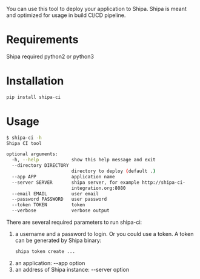 You can use this tool to deploy your application to Shipa.
Shipa is meant and optimized for usage in build CI/CD pipeline.

# Requirements
Shipa required python2 or python3

# Installation
```python
pip install shipa-ci
```

# Usage

```bash
$ shipa-ci -h
Shipa CI tool

optional arguments:
  -h, --help            show this help message and exit
  --directory DIRECTORY
                        directory to deploy (default .)
  --app APP             application name
  --server SERVER       shipa server, for example http://shipa-ci-
                        integration.org:8080
  --email EMAIL         user email
  --password PASSWORD   user password
  --token TOKEN         token
  --verbose             verbose output
```

There are several required parameters to run shipa-ci:
1) a username and a password to login. 
   Or you could use a token. 
   A token can be generated by Shipa binary: 
    ```bash
   shipa token create ...
    ```
2) an application: --app option 
3) an address of Shipa instance: --server option


